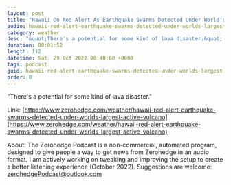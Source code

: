 ```yaml
---
layout: post
title: "Hawaii On Red Alert As Earthquake Swarms Detected Under World's Largest Active Volcano"
audio: hawaii-red-alert-earthquake-swarms-detected-under-worlds-largest-active-volcano-0
category: weather
desc: "&quot;There's a potential for some kind of lava disaster.&quot; "
duration: 00:01:52
length: 112
datetime: Sat, 29 Oct 2022 00:40:00 +0000
tags: podcast
guid: hawaii-red-alert-earthquake-swarms-detected-under-worlds-largest-active-volcano-0
order: 0
---
```

&quot;There's a potential for some kind of lava disaster.&quot; 

Link: [https://www.zerohedge.com/weather/hawaii-red-alert-earthquake-swarms-detected-under-worlds-largest-active-volcano](https://www.zerohedge.com/weather/hawaii-red-alert-earthquake-swarms-detected-under-worlds-largest-active-volcano)

About: The Zerohedge Podcast is a non-commercial, automated program, designed to give people a way to get news from Zerohedge in an audio format.  I am actively working on tweaking and improving the setup to create a better listening experience (October 2022).  Suggestions are welcome: [zerohedgePodcast@outlook.com](mailto:zerohedgePodcast@outlook.com)